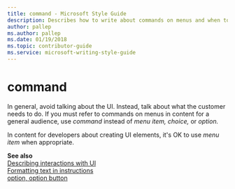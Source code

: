 ```yaml
---
title: command - Microsoft Style Guide
description: Describes how to write about commands on menus and when to use the term instead of 'menu item', 'choice', or 'option'.
author: pallep
ms.author: pallep
ms.date: 01/19/2018
ms.topic: contributor-guide
ms.service: microsoft-writing-style-guide
---
```


# command

In general, avoid talking about the UI. Instead, talk about what the customer needs to do. If you must refer to commands on menus in content for a general audience, use *command* instead of *menu item, choice,* or *option.* 

In content for developers about creating UI elements, it's OK to use *menu item* when appropriate.

**See also**  
[Describing interactions with UI](~/procedures-instructions/describing-interactions-with-ui.md)  
[Formatting text in instructions](~/procedures-instructions/formatting-text-in-instructions.md)  
[option, option button](~/a-z-word-list-term-collections/o/option-button.md)
